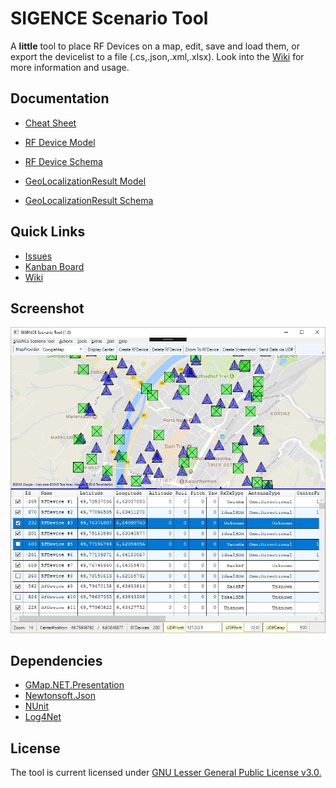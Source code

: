 # SIGENCE Scenario Tool

A **little** tool to place RF Devices on a map, edit, save and load them, or export the devicelist to a file (.cs,.json,.xml,.xlsx). Look into the [Wiki](https://github.com/ObiWanLansi/SIGENCE-Scenario-Tool/wiki) for more information and usage.

## Documentation

- [Cheat Sheet](https://github.com/ObiWanLansi/SIGENCE-Scenario-Tool/blob/master/Documentation/Generated/CheatSheet.pdf)

- [RF Device Model](https://github.com/ObiWanLansi/SIGENCE-Scenario-Tool/blob/master/SIGENCEScenarioTool.MainApp/Src/Models/RFDevice.Properties.md)
- [RF Device Schema](https://github.com/ObiWanLansi/SIGENCE-Scenario-Tool/blob/master/SchemaFiles/RFDevice.xsd)

- [GeoLocalizationResult Model](https://github.com/ObiWanLansi/SIGENCE-Scenario-Tool/blob/master/SIGENCEScenarioTool.MainApp/Src/Models/GeoLocalizationResult.Properties.md)
- [GeoLocalizationResult Schema](https://github.com/ObiWanLansi/SIGENCE-Scenario-Tool/blob/master/SchemaFiles/GeoLocalizationResult.xsd)


## Quick Links

- [Issues](https://github.com/ObiWanLansi/SIGENCE-Scenario-Tool/issues/)
- [Kanban Board](https://github.com/ObiWanLansi/SIGENCE-Scenario-Tool/projects/1/)
- [Wiki](https://github.com/ObiWanLansi/SIGENCE-Scenario-Tool/wiki/)


## Screenshot

![Sorry, but here should be a Screenshot :-(](Screenshots/MainApplication.jpg  "Screenshot from the MainWindow.")


## Dependencies

- [GMap.NET.Presentation](https://www.nuget.org/packages/GMap.NET.Presentation/)
- [Newtonsoft.Json](https://www.nuget.org/packages/Newtonsoft.Json/)
- [NUnit](https://www.nuget.org/packages/NUnit/)
- [Log4Net](https://www.nuget.org/packages/log4net/)


## License

The tool is current licensed under [GNU Lesser General Public License v3.0.](https://github.com/ObiWanLansi/SIGENCE-Scenario-Tool/blob/master/LICENSE)
